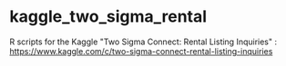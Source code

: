 # kaggle_two_sigma_rental
R scripts for the Kaggle "Two Sigma Connect: Rental Listing Inquiries" :
https://www.kaggle.com/c/two-sigma-connect-rental-listing-inquiries
